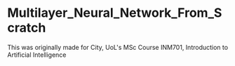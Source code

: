 # Multilayer_Neural_Network_From_Scratch
This was originally made for City, UoL's MSc Course INM701, Introduction to Artificial Intelligence
